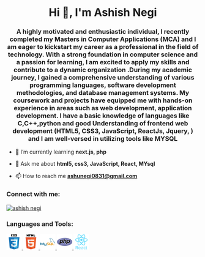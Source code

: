<h1 align="center">Hi 👋, I'm Ashish Negi</h1>
<h3 align="center">A highly motivated and enthusiastic individual, I recently completed my Masters in Computer Applications (MCA) and I am eager to kickstart my career as a professional in the field of technology. With a strong foundation in computer science and a passion for learning, I am excited to apply my skills and contribute to a dynamic organization .During my academic journey, I gained a comprehensive understanding of various programming languages, software development methodologies, and database management systems. My coursework and projects have equipped me with hands-on experience in areas such as web development, application development. I have a basic knowledge of languages like C,C++,python and good Understanding of frontend web development (HTML5, CSS3, JavaScript, ReactJs, Jquery, ) and I am well-versed in utilizing tools like MYSQL</h3>

- 🌱 I’m currently learning **next.js, php**

- 💬 Ask me about **html5, css3, JavaScript, React, MYsql**

- 📫 How to reach me **ashunegi0831@gmail.com**

<h3 align="left">Connect with me:</h3>
<p align="left">
<a href="https://linkedin.com/in/ashish negi" target="blank"><img align="center" src="https://raw.githubusercontent.com/rahuldkjain/github-profile-readme-generator/master/src/images/icons/Social/linked-in-alt.svg" alt="ashish negi" height="30" width="40" /></a>
</p>

<h3 align="left">Languages and Tools:</h3>
<p align="left"> <a href="https://www.w3schools.com/css/" target="_blank" rel="noreferrer"> <img src="https://raw.githubusercontent.com/devicons/devicon/master/icons/css3/css3-original-wordmark.svg" alt="css3" width="40" height="40"/> </a> <a href="https://www.w3.org/html/" target="_blank" rel="noreferrer"> <img src="https://raw.githubusercontent.com/devicons/devicon/master/icons/html5/html5-original-wordmark.svg" alt="html5" width="40" height="40"/> </a> <a href="https://www.mysql.com/" target="_blank" rel="noreferrer"> <img src="https://raw.githubusercontent.com/devicons/devicon/master/icons/mysql/mysql-original-wordmark.svg" alt="mysql" width="40" height="40"/> </a> <a href="https://www.php.net" target="_blank" rel="noreferrer"> <img src="https://raw.githubusercontent.com/devicons/devicon/master/icons/php/php-original.svg" alt="php" width="40" height="40"/> </a> <a href="https://reactjs.org/" target="_blank" rel="noreferrer"> <img src="https://raw.githubusercontent.com/devicons/devicon/master/icons/react/react-original-wordmark.svg" alt="react" width="40" height="40"/> </a> </p>

